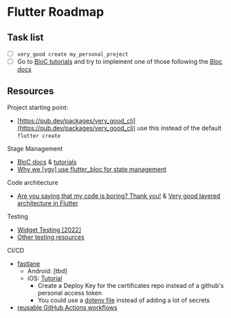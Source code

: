 # Flutter Roadmap

## Task list

* [ ] `very_good create my_personal_project`
* [ ] Go to [BloC tutorials](https://bloclibrary.dev/#/fluttertodostutorial) and try to implement one of those following the [Bloc docs](https://bloclibrary.dev/#/fluttertodostutorial)

## Resources

Project starting point:

- [https://pub.dev/packages/very_good_cli](https://pub.dev/packages/very_good_cli) use this instead of the default `flutter create`

Stage Management

- [BloC docs](https://bloclibrary.dev/#/gettingstarted) & [tutorials](https://bloclibrary.dev/#/fluttertodostutorial)
- [Why we [vgv] use flutter_bloc for state management](https://verygood.ventures/blog/why-we-use-flutter-bloc)

Code architecture

- [Are you saying that my code is boring? Thank you!](https://verygood.ventures/blog/boring-code-part-1) & [Very good layered architecture in Flutter](https://verygood.ventures/blog/very-good-flutter-architecture)

Testing

- [Widget Testing [2022]](https://www.youtube.com/watch?v=aReBbQgLjtk)
- [Other testing resources](https://verygood.ventures/blog/flutter-testing-resources)

CI/CD

- [fastlane](https://docs.fastlane.tools/)
  - Android: [tbd]
  - iOS: [Tutorial](https://joshuamdeguzman.com/continuous-delivery-for-flutter-using-fastlane-and-github-actions-pt-3-ios/)
    - Create a Deploy Key for the certificates repo instead of a github's personal access token
    - You could use a [dotenv file](https://docs.fastlane.tools/best-practices/keys/#dotenv) instead of adding a lot of secrets
- [reusable GitHub Actions workflows](https://github.com/VeryGoodOpenSource/very_good_workflows)
